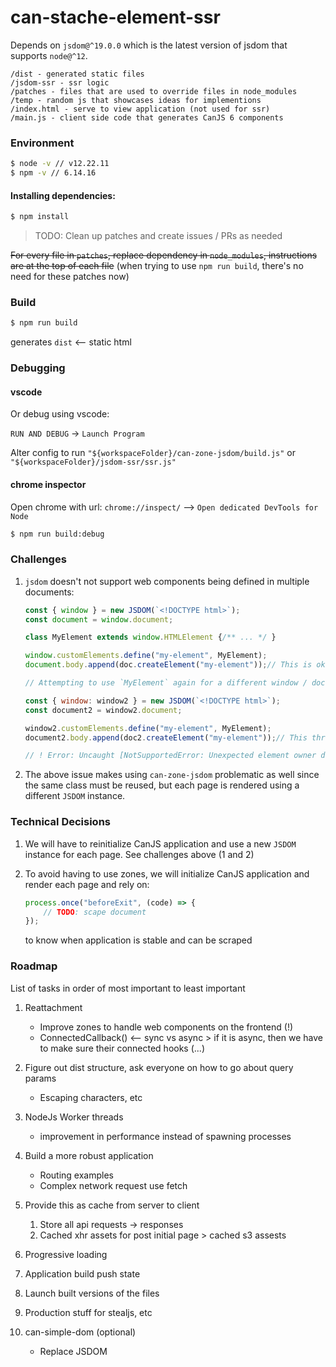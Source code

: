 # can-stache-element-ssr

Depends on `jsdom@^19.0.0` which is the latest version of jsdom that supports `node@^12`.

```
/dist - generated static files
/jsdom-ssr - ssr logic
/patches - files that are used to override files in node_modules
/temp - random js that showcases ideas for implementions
/index.html - serve to view application (not used for ssr)
/main.js - client side code that generates CanJS 6 components
```

### Environment

```bash
$ node -v // v12.22.11
$ npm -v // 6.14.16
```

#### Installing dependencies:

```bash
$ npm install
```

> TODO: Clean up patches and create issues / PRs as needed

~~For every file in `patches`, replace dependency in `node_modules`, instructions are at the top of each file~~ (when trying to use `npm run build`, there's no need for these patches now)

### Build

```bash
$ npm run build
```

generates `dist` <-- static html

### Debugging

#### vscode

Or debug using vscode:

`RUN AND DEBUG` -> `Launch Program`

Alter config to run `"${workspaceFolder}/can-zone-jsdom/build.js"` or `"${workspaceFolder}/jsdom-ssr/ssr.js"`

#### chrome inspector

Open chrome with url: `chrome://inspect/` --> `Open dedicated DevTools for Node`

```bash
$ npm run build:debug
```
### Challenges

1. `jsdom` doesn't not support web components being defined in multiple documents:
    ```javascript
    const { window } = new JSDOM(`<!DOCTYPE html>`);
    const document = window.document;

    class MyElement extends window.HTMLElement {/** ... */ }

    window.customElements.define("my-element", MyElement);
    document.body.append(doc.createElement("my-element"));// This is okay

    // Attempting to use `MyElement` again for a different window / document

    const { window: window2 } = new JSDOM(`<!DOCTYPE html>`);
    const document2 = window2.document;

    window2.customElements.define("my-element", MyElement);
    document2.body.append(doc2.createElement("my-element"));// This throws

    // ! Error: Uncaught [NotSupportedError: Unexpected element owner document.]
    ```

2. The above issue makes using `can-zone-jsdom` problematic as well since the same class must be reused, but each page is rendered using a different `JSDOM` instance.

### Technical Decisions

1. We will have to reinitialize CanJS application and use a new `JSDOM` instance for each page. See challenges above (1 and 2)

2. To avoid having to use zones, we will initialize CanJS application and render each page and rely on:
    ```javascript
    process.once("beforeExit", (code) => {
        // TODO: scape document
    });
    ```
    to know when application is stable and can be scraped

### Roadmap

List of tasks in order of most important to least important

1. Reattachment
    -   Improve zones to handle web components on the frontend (!)
    -   ConnectedCallback() <-- sync vs async > if it is async, then we have to make sure their connected hooks (...)
2. Figure out dist structure, ask everyone on how to go about query params
    -   Escaping characters, etc
3. NodeJs Worker threads
    -   improvement in performance instead of spawning processes
4. Build a more robust application
    -   Routing examples
    -   Complex network request use fetch
5. Provide this as cache from server to client
    1.  Store all api requests -> responses
    2.  Cached xhr assets for post initial page > cached s3 assests
6. Progressive loading

7. Application build push state

8. Launch built versions of the files

9. Production stuff for stealjs, etc

10. can-simple-dom (optional)
    -   Replace JSDOM
